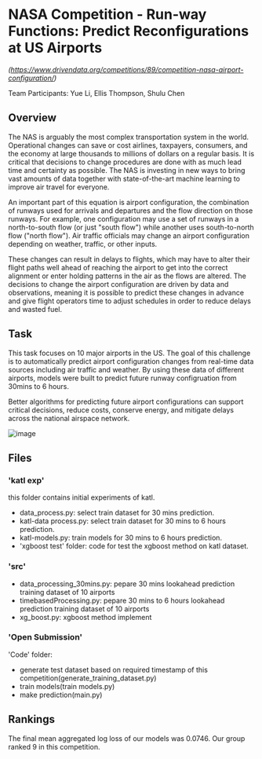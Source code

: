 # NASA Competition - Run-way Functions: Predict Reconfigurations at US Airports
*(https://www.drivendata.org/competitions/89/competition-nasa-airport-configuration/)*

Team Participants: Yue Li, Ellis Thompson, Shulu Chen

## Overview
The NAS is arguably the most complex transportation system in the world. Operational changes can save or cost airlines, taxpayers, consumers, and the economy at large thousands to millions of dollars on a regular basis. It is critical that decisions to change procedures are done with as much lead time and certainty as possible. The NAS is investing in new ways to bring vast amounts of data together with state-of-the-art machine learning to improve air travel for everyone.

An important part of this equation is airport configuration, the combination of runways used for arrivals and departures and the flow direction on those runways. For example, one configuration may use a set of runways in a north-to-south flow (or just "south flow") while another uses south-to-north flow ("north flow"). Air traffic officials may change an airport configuration depending on weather, traffic, or other inputs.

These changes can result in delays to flights, which may have to alter their flight paths well ahead of reaching the airport to get into the correct alignment or enter holding patterns in the air as the flows are altered. The decisions to change the airport configuration are driven by data and observations, meaning it is possible to predict these changes in advance and give flight operators time to adjust schedules in order to reduce delays and wasted fuel.

## Task
This task focuses on 10 major airports in the US. The goal of this challenge is to automatically predict airport configuration changes from real-time data sources including air traffic and weather. By using these data of different airports, models were built to predict future runway configruation from 30mins to 6 hours.

Better algorithms for predicting future airport configurations can support critical decisions, reduce costs, conserve energy, and mitigate delays across the national airspace network. 

![image](https://drivendata-public-assets.s3.amazonaws.com/airportconfig-airport-map.svg)

## Files
### 'katl exp' 
this folder contains initial experiments of katl. 
- data_process.py: select train dataset for 30 mins prediction. 
- katl-data process.py: select train dataset for 30 mins to 6 hours prediction.
- katl-models.py: train models for 30 mins to 6 hours prediction.
- 'xgboost test' folder: code for test the xgboost method on katl dataset.

### 'src' 
- data_processing_30mins.py: pepare 30 mins lookahead prediction training dataset of 10 airports 
- timebasedProcessing.py: pepare 30 mins to 6 hours lookahead prediction training dataset of 10 airports 
- xg_boost.py: xgboost method implement 

### 'Open Submission' 
'Code' folder: 
- generate test dataset based on required timestamp of this competition(generate_training_dataset.py)
- train models(train models.py) 
- make prediction(main.py)

## Rankings
The final mean aggregated log loss of our models was 0.0746. Our group ranked 9 in this competition. 

